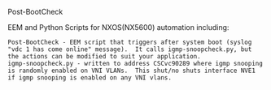 Post-BootCheck

EEM and Python Scripts for NXOS(NX5600) automation including:

    Post-BootCheck - EEM script that triggers after system boot (syslog "vdc 1 has come online" message).  It calls igmp-snoopcheck.py, but the actions can be modified to suit your application.
    igmp-snoopcheck.py - written to address CSCvc90289 where igmp snooping is randomly enabled on VNI VLANs.  This shut/no shuts interface NVE1 if igmp snooping is enabled on any VNI vlans.
    

